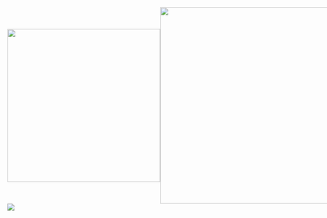   <div>
    <div style="display: flex;justify-content: space-around;align-items: center;">
      <img src="https://github-readme-stats.vercel.app/api/top-langs/?username=whjin&layout=compact" width="350" />
      <img src="https://github-readme-stats.vercel.app/api?username=whjin&theme=radical&show_icons=true" width="450" />
    </div>
    <img src="https://github-profile-trophy.vercel.app/?username=whjin&theme=flat&column=7" align="center" />
  </div>
